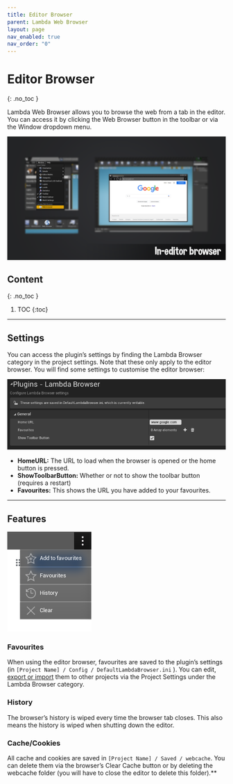 ```yaml
---
title: Editor Browser
parent: Lambda Web Browser
layout: page
nav_enabled: true
nav_order: "0"
---
```


# Editor Browser
{: .no_toc }

Lambda Web Browser allows you to browse the web from a tab in the editor. You can access it by clicking the Web Browser button in the toolbar or via the Window dropdown menu.

![](assets/lambdawebbrowser_docs_1.png)

## Content
{: .no_toc }

1. TOC
{:toc}

* * *

## Settings

You can access the plugin’s settings by finding the Lambda Browser category in the project settings. Note that these only apply to the editor browser. You will find some settings to customise the editor browser:

![](assets/lambdawebbrowser_docs_2.png)

  
- **HomeURL:** The URL to load when the browser is opened or the home button is pressed.
- **ShowToolbarButton:** Whether or not to show the toolbar button (requires a restart)
- **Favourites:** This shows the URL you have added to your favourites.

* * *

## Features


![](assets/lambdawebbrowser_docs_3.png)

### Favourites

When using the editor browser, favourites are saved to the plugin’s settings (in `[Project Name] / Config / DefaultLambdaBrowser.ini` ). You can edit, [export or import](https://docs.unrealengine.com/en-US/Basics/UI/ProjectSettings/index.html) them to other projects via the Project Settings under the Lambda Browser category.


### History

The browser’s history is wiped every time the browser tab closes. This also means the history is wiped when shutting down the editor. 


### Cache/Cookies

All cache and cookies are saved in `[Project Name] / Saved / webcache`. You can delete them via the browser’s Clear Cache button or by deleting the webcache folder (you will have to close the editor to delete this folder).**
